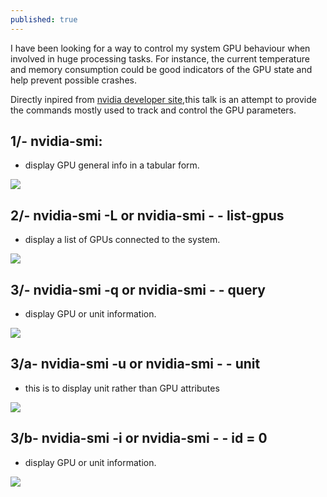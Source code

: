 ```yaml
---
published: true
---
```



I have been looking for a way to control my system GPU behaviour when involved in huge processing tasks. For instance, the current temperature and memory consumption could be good indicators of the GPU state and help prevent possible crashes.

Directly inpired from [nvidia developer site](http://developer.nvidia.com/nvidia-management-library-nvml/),this talk is an attempt to provide the commands mostly used to track and control the GPU parameters.

## 1/- nvidia-smi:
* display GPU general info in a tabular form.

![]({{site.baseurl}}/images/nvidia-smi_0.png)




## 2/- nvidia-smi -L or nvidia-smi - - list-gpus
* display a list of GPUs connected to the system.
       
![]({{site.baseurl}}/images/nvidia-smi_1.png)




## 3/- nvidia-smi -q or nvidia-smi - - query
* display GPU or unit information.
       
![]({{site.baseurl}}/images/nvidia-smi_2.png)



## 3/a- nvidia-smi -u or nvidia-smi - - unit
* this is to display unit rather than GPU attributes
       
![]({{site.baseurl}}/images/nvidia-smi_3.png)



## 3/b- nvidia-smi -i or nvidia-smi - - id = 0
* display GPU or unit information.
       
![]({{site.baseurl}}/images/nvidia-smi_2.png)
